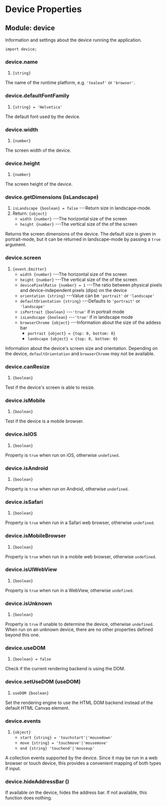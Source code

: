 # Device Properties

## Module: device

Information and settings about the device running the application.

~~~
import device;
~~~

### device.name
1. `{string}`

The name of the runtime platform, e.g. `'tealeaf'` or `'browser'`.

### device.defaultFontFamily
1. `{string} = 'Helvetica'`

The default font used by the device.

### device.width
1. `{number}`

The screen width of the device.

### device.height
1. `{number}`

The screen height of the device.

### device.getDimensions (isLandscape)
1. `isLandscape {boolean} = false` ---Return size in landscape-mode.
2. Return: `{object}`
	* `width {number}` ---The horizontal size of the screen
	* `height {number}` ---The vertical size of the of the screen

Returns the screen dimensions of the device. The default
size is given in portrait-mode, but it can be returned in
landscape-mode by passing a `true` argument.

### device.screen
1. `{event.Emitter}`
	* `width {number}` ---The horizontal size of the screen
	* `height {number}` ---The vertical size of the of the screen
	* `devicePixelRatio {number} = 1` ---The ratio between physical pixels and device-independent pixels (dips) on the device
	* `orientation {string}` ---Value can be `'portrait'` or `'landscape'`
	* `defaultOrientation {string}` ---Defaults to `'portrait'` or `'landscape'`
	* `isPortrait {boolean}` ---`'true'` if in portrait mode
	* `isLandscape {boolean}` ---`'true'` if in landscape mode
	* `browserChrome {object}` ---Information about the size of the addess bar
		* `portrait {object} = {top: 0, bottom: 0}`
		* `landscape {object} = {top: 0, bottom: 0}`

Information about the device's screen size and
orientation. Depending on the device, `defaultOrientation`
and `browserChrome` may not be available.

### device.canResize
1. `{boolean}`

Test if the device's screen is able to resize.

### device.isMobile
1. `{boolean}`

Test if the device is a mobile browser.

### device.isIOS
1. `{boolean}`

Property is `true` when run on iOS, otherwise `undefined`.

### device.isAndroid
1. `{boolean}`

Property is `true` when run on Android, otherwise `undefined`.

### device.isSafari
1. `{boolean}`

Property is `true` when run in a Safari web browser, otherwise `undefined`.

### device.isMobileBrowser
1. `{boolean}`

Property is `true` when run in a mobile web browser, otherwise `undefined`.

### device.isUIWebView
1. `{boolean}`

Property is `true` when run in a WebView, otherwise `undefined`.

### device.isUnknown
1. `{boolean}`

Property is `true` if unable to determine the device,
otherwise `undefined`. When run on an unknown device, there
are no other properties defined beyond this one.

### device.useDOM
1. `{boolean} = false`

Check if the current rendering backend is using the DOM.

### device.setUseDOM (useDOM)
1. `useDOM {boolean}`

Set the rendering engine to use the HTML DOM backend instead of
the default HTML Canvas element.

### device.events
1. `{object}`
	* `start {string} = 'touchstart'|'mousedown'`
	* `move {string} = 'touchmove'|'mousemove'`
	* `end {string} 'touchend'|'mouseup'`

A collection events supported by the device. Since it may be
run in a web browser or touch device, this provides a
convenient mapping of both types if input.

### device.hideAddressBar ()

If available on the device, hides the address bar. If not
available, this function does nothing.
